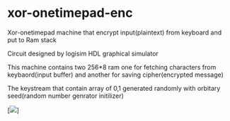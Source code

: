 # xor-onetimepad-enc
Xor-onetimepad machine that encrypt input(plaintext) from keyboard and put to Ram stack

Circuit designed by logisim HDL graphical simulator

This machine contains two 256*8 ram one for fetching characters from keybaord(input buffer) and another for saving cipher(encrypted message)

The keystream that contain array of 0,1 generated randomly with orbitary seed(random number genrator initilizer)

[<img src="https://s6.uupload.ir/files/ezgif.com-video-to-gif-converted_(1)_0sx.gif">]


